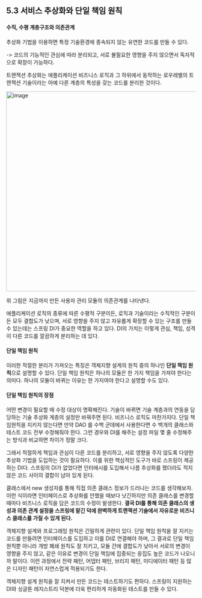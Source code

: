 ## 5.3 서비스 추상화와 단일 책임 원칙

#### 수직, 수평 계층구조와 의존관계

추상화 기법을 이용하면 특정 기술환경에 종속되지 않는 유연한 코드를 만들 수 있다. 

-> 코드의 기능적인 관심에 따라 분리되고, 서로 불필요한 영향을 주지 않으면서 독자적으로 확장이 가능하다.

트랜잭션 추상화는 애플리케이션 비즈니스 로직과 그 하위에서 동작하는 로우레벨의 트랜잭션 기술이라는 아예 다른 계층의 특성을 갖는 코드를 분리한 것이다.

<img width="531" alt="image" src="https://github.com/pak0426/pak0426/assets/59166263/2bac537f-917e-427b-82ee-fc6543793285">

위 그림은 지금까지 만든 사용자 관리 모듈의 의존관계를 나타낸다.

애플리케이션 로직의 종류에 따른 수평적 구분이든, 로직과 기술이라는 수직적인 구분이든 모두 결합도가 낮으며, 서로 영향을 주지 않고 자유롭게 확장할 수 있는 구조를 만들 수 있는데는 스프링 DI가 중요한 역할을 하고 있다. DI의 가치는 이렇게 관심, 책임, 성격이 다른 코드를 깔끔하게 분리하는 데 있다.

#### 단일 책임 원칙

이러한 적절한 분리가 가져오는 특징은 객체지향 설계의 원칙 중의 하나인 **단일 책임 원칙**으로 설명할 수 있다. 단일 책임 원칙은 하나의 모듈은 한 가지 책임을 가져야 한다는 의미다. 하나의 모듈이 바뀌는 이유는 한 가지여야 한다고 설명할 수도 있다.

#### 단일 책임 원칙의 장점

어떤 변경이 필요할 때 수정 대상이 명확해진다. 기술이 바뀌면 기술 계층과의 연동을 담당하는 기술 추상화 계층의 설정만 바꿔주면 된다. 비즈니스 로직도 마찬가지다. 단일 책임원칙을 지키지 않는다면 만약 DAO 를 수백 군데에서 사용한다면 수 백개의 클래스와 테스트 코드 전부 수정해줘야 한다. 그런 경우와 DI를 해주는 설정 파일 몇 줄 수정해주는 방식과 비교하면 차이가 정말 크다.

그래서 적절하게 책임과 관심이 다른 코드를 분리하고, 서로 영향을 주지 않도록 다양한 추상화 기법을 도입하는 것이 필요하다. 이를 위한 핵심적인 도구가 바로 스프링이 제공하는 DI다. 스프링의 DI가 없었다면 인터에시를 도입해서 나름 추상화를 했더라도 적지 않은 코드 사이의 결합이 남아 있게 된다.

클래스에서 new 생성자를 통해 직접 의존 클래스 정보가 드러나는 코드를 생각해보자. 이런 식이라면 인터페이스로 추상화를 안했을 때보다 낫긴하지만 의존 클래스를 변경할때마다 비즈니스 로직을 담은 코드의 수정이 발생한다. **결국 DI를 통해 의존 클래스의 생성과 의존 관계 설정을 스프링에 맡긴 덕에 완벽하게 트랜잭션 기술에서 자유로운 비즈니스 클래스를 가질 수 있게 된다.**  

객체지향 설계와 프로그래밍 원칙은 긴밀하게 관련이 있다. 단일 책임 원칙을 잘 지키는 코드를 만들려면 인터페이스를 도입하고 이를 DI로 연결해야 하며, 그 결과로 단일 책임 원칙뿐 아니라 개방 폐쇄 원칙도 잘 지키고, 모듈 간에 결합도가 낮아서 서로의 변경이 영향을 주지 않고, 같은 이유로 변경이 단일 책임에 집중되는 응집도 높은 코드가 나오니까 말이다. 이런 과정에서 전략 패턴, 어댑터 패턴, 브리지 패턴, 미디에이터 패턴 등 많은 디자인 패턴이 자연스럽게 적용되기도 한다.

객체지향 설계 원칙을 잘 지켜서 만든 코드는 테스트하기도 편하다. 스프링이 지원하는 DI와 싱글톤 레지스트리 덕분에 더욱 편리하게 자동화된 테스트를 만들 수 있다.